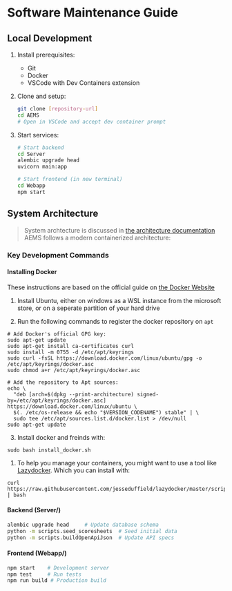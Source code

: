 # Software Maintenance Guide

## Local Development

1. Install prerequisites:

   - Git
   - Docker
   - VSCode with Dev Containers extension

2. Clone and setup:

   ```bash
   git clone [repository-url]
   cd AEMS
   # Open in VSCode and accept dev container prompt
   ```

3. Start services:

   ```bash
   # Start backend
   cd Server
   alembic upgrade head
   uvicorn main:app

   # Start frontend (in new terminal)
   cd Webapp
   npm start
   ```

## System Architecture

> System archtecture is discussed in [the architecture documentation](architecture.md)
> AEMS follows a modern containerized architecture:

### Key Development Commands

#### Installing Docker

These instructions are based on the official guide on [the Docker Website](https://docs.docker.com/engine/install/ubuntu/#install-using-the-repository)

1. Install Ubuntu, either on windows as a WSL instance from the microsoft store, or on a seperate partition of your hard drive

2. Run the following commands to register the docker repository on `apt`

```
# Add Docker's official GPG key:
sudo apt-get update
sudo apt-get install ca-certificates curl
sudo install -m 0755 -d /etc/apt/keyrings
sudo curl -fsSL https://download.docker.com/linux/ubuntu/gpg -o /etc/apt/keyrings/docker.asc
sudo chmod a+r /etc/apt/keyrings/docker.asc

# Add the repository to Apt sources:
echo \
  "deb [arch=$(dpkg --print-architecture) signed-by=/etc/apt/keyrings/docker.asc] https://download.docker.com/linux/ubuntu \
  $(. /etc/os-release && echo "$VERSION_CODENAME") stable" | \
  sudo tee /etc/apt/sources.list.d/docker.list > /dev/null
sudo apt-get update
```

3. Install docker and freinds with:

```
sudo bash install_docker.sh
```

1. To help you manage your containers, you might want to use a tool like [Lazydocker](https://github.com/jesseduffield/lazydocker). Which you can install with:

```
curl https://raw.githubusercontent.com/jesseduffield/lazydocker/master/scripts/install_update_linux.sh | bash
```

#### Backend (Server/)

```bash
alembic upgrade head     # Update database schema
python -m scripts.seed_scoresheets  # Seed initial data
python -m scripts.buildOpenApiJson  # Update API specs
```

#### Frontend (Webapp/)

```bash
npm start    # Development server
npm test     # Run tests
npm run build # Production build
```
